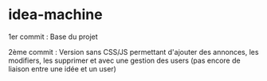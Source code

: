 # idea-machine

1er commit : Base du projet

2ème commit : Version sans CSS/JS permettant d'ajouter des annonces, les modifiers, les supprimer et avec une gestion des users (pas encore de liaison entre une idée et un user)